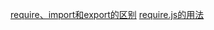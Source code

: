 [require、import和export的区别](https://www.cnblogs.com/libin-1/p/7127481.html)
[require.js的用法](http://www.ruanyifeng.com/blog/2012/11/require_js.html)